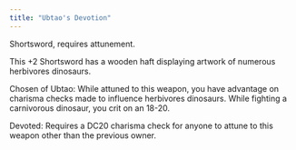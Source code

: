 ```yaml
---
title: "Ubtao's Devotion"
---
```


Shortsword, requires attunement.

This +2 Shortsword has a wooden haft displaying artwork of numerous herbivores dinosaurs.

Chosen of Ubtao: While attuned to this weapon, you have advantage on charisma checks made to influence herbivores dinosaurs. While fighting a carnivorous dinosaur, you crit on an 18-20.

Devoted: Requires a DC20 charisma check for anyone to attune to this weapon other than the previous owner.

